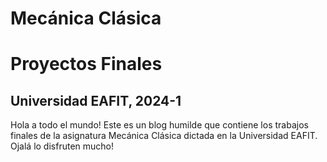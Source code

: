# Mecánica Clásica

# Proyectos Finales

## Universidad EAFIT, 2024-1

Hola a todo el mundo! Este es un blog humilde que contiene los trabajos finales de la asignatura Mecánica Clásica dictada en la Universidad EAFIT. Ojalá lo disfruten mucho!